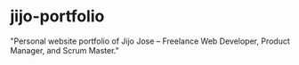 # jijo-portfolio
"Personal website portfolio of Jijo Jose – Freelance Web Developer, Product Manager, and Scrum Master."
